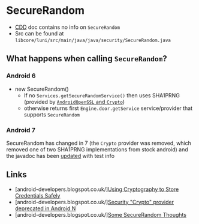 # SecureRandom

- [CDD](https://source.android.com/compatibility/7.0/android-7.0-cdd.html) doc contains no info on `SecureRandom`
- Src can be found at `libcore/luni/src/main/java/java/security/SecureRandom.java`

## What happens when calling `SecureRandom`?

### Android 6

- new SecureRandom()  
  - If no `Services.getSecureRandomService()` then uses SHA1PRNG (provided by [`AndroidOpenSSL` and `Crypto`](http://stackoverflow.com/a/40913256/236743))
  - otherwise returns first `Engine.door.getService` service/provider that supports `SecureRandom`
  
### Android 7

SecureRandom has changed in 7 (the `Crypto` provider was removed, which removed one of two SHA1PRNG implementations from stock android) and the javadoc has been [updated](https://developer.android.com/reference/java/security/SecureRandom.html) with test info

## Links

- [android-developers.blogspot.co.uk/][Using Cryptography to Store Credentials Safely](http://android-developers.blogspot.co.uk/2013/02/using-cryptography-to-store-credentials.html)
- [android-developers.blogspot.co.uk/][Security "Crypto" provider deprecated in Android N](http://android-developers.blogspot.co.uk/2016/06/security-crypto-provider-deprecated-in.html)
- [android-developers.blogspot.co.uk/][Some SecureRandom Thoughts](http://android-developers.blogspot.co.uk/2013/08/some-securerandom-thoughts.html)
